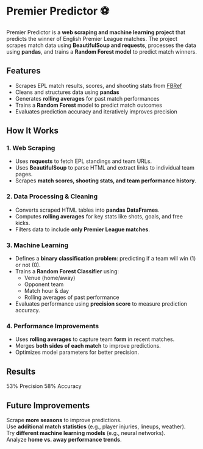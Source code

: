 # Premier Predictor ⚽  

Premier Predictor is a **web scraping and machine learning project** that predicts the winner of English Premier League matches. The project scrapes match data using **BeautifulSoup and requests**, processes the data using **pandas**, and trains a **Random Forest model** to predict match winners.

## Features  
- Scrapes EPL match results, scores, and shooting stats from [FBRef](https://fbref.com/en/)  
- Cleans and structures data using **pandas**  
- Generates **rolling averages** for past match performances  
- Trains a **Random Forest** model to predict match outcomes  
- Evaluates prediction accuracy and iteratively improves precision  

## How It Works  
### 1. Web Scraping  
- Uses **requests** to fetch EPL standings and team URLs.  
- Uses **BeautifulSoup** to parse HTML and extract links to individual team pages.  
- Scrapes **match scores, shooting stats, and team performance history**.  

### 2. Data Processing & Cleaning 
- Converts scraped HTML tables into **pandas DataFrames**.  
- Computes **rolling averages** for key stats like shots, goals, and free kicks.  
- Filters data to include **only Premier League matches**.  

### 3. Machine Learning  
- Defines a **binary classification problem**: predicting if a team will win (1) or not (0).  
- Trains a **Random Forest Classifier** using:  
  - Venue (home/away)  
  - Opponent team  
  - Match hour & day  
  - Rolling averages of past performance  
- Evaluates performance using **precision score** to measure prediction accuracy.  

### 4. Performance Improvements  
- Uses **rolling averages** to capture team **form** in recent matches.  
- Merges **both sides of each match** to improve predictions.  
- Optimizes model parameters for better precision.  

## Results
53% Precision
58% Accuracy


## Future Improvements  
Scrape **more seasons** to improve predictions.  
Use **additional match statistics** (e.g., player injuries, lineups, weather).  
Try **different machine learning models** (e.g., neural networks).  
Analyze **home vs. away performance trends**.  